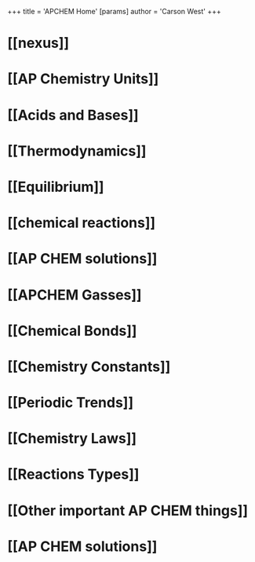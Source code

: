 +++
 title = 'APCHEM Home'
[params]
	author = 'Carson West'
+++
# [[nexus]]

# [[AP Chemistry Units]]
# [[Acids and Bases]]
# [[Thermodynamics]]
# [[Equilibrium]]
# [[chemical reactions]]
# [[AP CHEM solutions]]
# [[APCHEM Gasses]]
# [[Chemical Bonds]]
# [[Chemistry Constants]]
# [[Periodic Trends]]
# [[Chemistry Laws]]
# [[Reactions Types]]
# [[Other important AP CHEM things]]
# [[AP CHEM solutions]]
